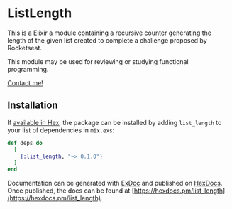 # ListLength

This is a Elixir a module containing a recursive counter generating the length of the given list created to complete a challenge proposed by Rocketseat.

This module may be used for reviewing or studying functional programming.

[Contact me!](https://linkedin.com/in/eduardopiorini)





## Installation

If [available in Hex](https://hex.pm/docs/publish), the package can be installed
by adding `list_length` to your list of dependencies in `mix.exs`:

```elixir
def deps do
  [
    {:list_length, "~> 0.1.0"}
  ]
end
```

Documentation can be generated with [ExDoc](https://github.com/elixir-lang/ex_doc)
and published on [HexDocs](https://hexdocs.pm). Once published, the docs can
be found at [https://hexdocs.pm/list_length](https://hexdocs.pm/list_length).

